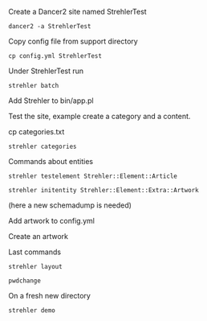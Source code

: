 Create a Dancer2 site named StrehlerTest

    dancer2 -a StrehlerTest

Copy config file from support directory

    cp config.yml StrehlerTest

Under StrehlerTest run 

    strehler batch

Add Strehler to bin/app.pl

Test the site, example create a category and a content.

cp categories.txt

    strehler categories

Commands about entities

    strehler testelement Strehler::Element::Article

    strehler initentity Strehler::Element::Extra::Artwork

(here a new schemadump is needed)

Add artwork to config.yml

Create an artwork

Last commands

    strehler layout

    pwdchange


On a fresh new directory

    strehler demo
